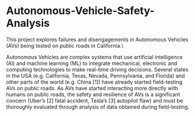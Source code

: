 # Autonomous-Vehicle-Safety-Analysis

This project explores failures and disengagements in Autonomous Vehicles (AVs) being tested on public roads in California.\

Autonomous Vehicles are complex systems that use artificial intelligence (AI) and machine learning (ML) to integrate mechanical, electronic and computing technologies to make real-time driving decisions. Several states in the USA (e.g. California, Texas,
Nevada, Pennsylvania, and Florida) and other parts of the world (e.g. China [1]) have
already started field-testing AVs on public roads. As AVs have started interacting more
directly with humans on public roads, the safety and resilience of AVs is a significant
concern (Uber’s [2] fatal accident, Tesla’s [3] autopilot flaw) and must be thoroughly
evaluated through analysis of data obtained during field-testing.
